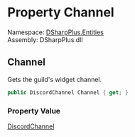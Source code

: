 # Property Channel

Namespace: [DSharpPlus.Entities](DSharpPlus.Entities.md)  
Assembly: DSharpPlus.dll

## <a id="DSharpPlus_Entities_DiscordWidgetSettings_Channel"></a>Channel

Gets the guild's widget channel.

```csharp
public DiscordChannel Channel { get; }
```

### Property Value

[DiscordChannel](DSharpPlus.Entities.DiscordChannel.md)

